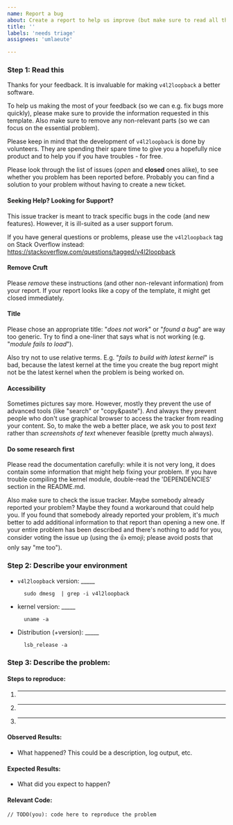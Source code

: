 ```yaml
---
name: Report a bug
about: Create a report to help us improve (but make sure to read all the documentation first)
title: ''
labels: 'needs triage'
assignees: 'umlaeute'

---
```


### Step 1: Read this

Thanks for your feedback. It is invaluable for making `v4l2loopback` a better software.

To help us making the most of your feedback (so we can e.g. fix bugs more quickly), please make sure to provide the information requested in this template.
Also make sure to remove any non-relevant parts (so we can focus on the essential problem).

Please keep in mind that the development of `v4l2loopback` is done by volunteers.
They are spending their spare time to give you a hopefully nice product and to help you if you have troubles - for free.

Please look through the list of issues (*open* and **closed** ones alike), to see whether you problem has been reported before. Probably you can find a solution to your problem without having to create a new ticket.

#### Seeking Help? Looking for Support?
This issue tracker is meant to track specific bugs in the code (and new features).
However, it is ill-suited as a user support forum.

If you have general questions or problems, please use the `v4l2loopback` tag on Stack Overflow instead:
https://stackoverflow.com/questions/tagged/v4l2loopback


#### Remove Cruft

Please *remove* these instructions (and other non-relevant information) from your report.
If your report looks like a copy of the template, it might get closed immediately.

#### Title
Please chose an appropriate title: "*does not work*" or "*found a bug*" are way too generic.
Try to find a one-liner that says what is not working (e.g. "*module fails to load*").

Also try not to use relative terms.
E.g. "*fails to build with latest kernel*" is bad, because the latest kernel at the time you create the bug report might not be the latest kernel when the problem is being worked on.

#### Accessibility
Sometimes pictures say more.
However, mostly they prevent the use of advanced tools (like "search" or "copy&paste").
And always they prevent people who don't use graphical browser to access the tracker from reading your content.
So, to make the web a better place, we ask you to post *text* rather than *screenshots of text* whenever feasible (pretty much always).


#### Do some research first

Please read the documentation carefully: while it is not very long, it does
contain some information that might help fixing your problem.
If you have trouble compiling the kernel module, double-read the 'DEPENDENCIES'
section in the README.md.

Also make sure to check the issue tracker.
Maybe somebody already reported your problem? Maybe they found a workaround that
could help you.
If you found that somebody already reported your problem, it's *much* better to
add additional information to that report than opening a new one.
If your entire problem has been described and there's nothing to add for you,
consider voting the issue up (using the :+1: emoji; please avoid posts that only
say "me too").



### Step 2: Describe your environment

  * `v4l2loopback` version: _____

          sudo dmesg  | grep -i v4l2loopback

  * kernel version: _____

          uname -a

  * Distribution (+version): _____

          lsb_release -a
  
### Step 3: Describe the problem:

#### Steps to reproduce:

  1. _____
  2. _____
  3. _____
  
#### Observed Results:

  * What happened?  This could be a description, log output, etc.
  
#### Expected Results:

  * What did you expect to happen?
  
#### Relevant Code:

  ```
  // TODO(you): code here to reproduce the problem
  ```
